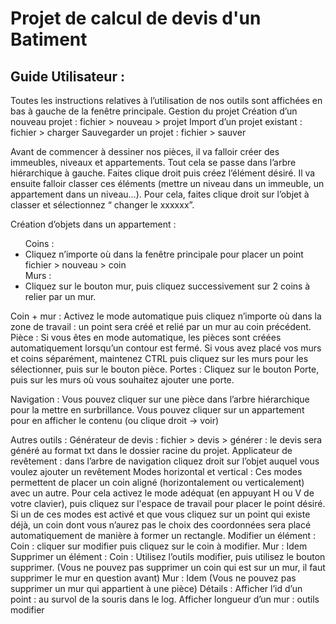 <h1>Projet de calcul de devis d'un Batiment</h1>
<h2>Guide Utilisateur : </h2>


Toutes les instructions relatives à l’utilisation de nos outils sont affichées en bas à gauche de la fenêtre principale.
Gestion du projet
Création d’un nouveau projet : fichier > nouveau > projet
Import d’un projet existant : fichier > charger 
Sauvegarder un projet : fichier > sauver

Avant de commencer à dessiner nos pièces, il va falloir créer des immeubles, niveaux et appartements. Tout cela se passe dans l’arbre hiérarchique à gauche. Faites clique droit puis créez l’élément désiré. Il va ensuite falloir classer ces éléments (mettre un niveau dans un immeuble, un appartement dans un niveau…). Pour cela, faites clique droit sur l’objet à classer et sélectionnez “ changer le xxxxxx”.

Création d’objets dans un appartement : 
<ul>Coins : 
<li>Cliquez n’importe où dans la fenêtre principale pour placer un point
fichier > nouveau > coin</li>
Murs : 
<li>Cliquez sur le bouton mur, puis cliquez successivement sur 2 coins à relier par un mur.</li>
</ul>



Coin + mur : 
Activez le mode automatique puis cliquez n’importe où dans la zone de travail : un point sera créé et relié par un mur au coin précédent.
Pièce : 
Si vous êtes en mode automatique, les pièces sont créées automatiquement lorsqu’un contour est fermé.
Si vous avez placé vos murs et coins séparément, maintenez CTRL puis cliquez sur les murs pour les sélectionner, puis sur le bouton pièce.
Portes : 
Cliquez sur le bouton Porte, puis  sur les murs où vous souhaitez ajouter une porte.

Navigation : 
Vous pouvez cliquer sur une pièce dans l’arbre hiérarchique pour la mettre en surbrillance.
Vous pouvez cliquer sur un appartement pour en afficher le contenu (ou clique droit → voir)

Autres outils : 
Générateur de devis : fichier > devis > générer : le devis sera généré au format txt dans le dossier racine du projet.
Applicateur de revêtement : dans l’arbre de navigation cliquez droit sur l’objet auquel vous voulez ajouter un revêtement 
Modes horizontal et vertical : Ces modes permettent de placer un coin aligné (horizontalement ou verticalement)  avec un autre. Pour cela activez le mode adéquat (en appuyant H ou V de votre clavier), puis cliquez sur l'espace de travail pour placer le point désiré. Si un de ces modes est activé et que vous cliquez sur un point qui  existe déjà, un coin dont vous n’aurez pas le choix des coordonnées sera placé automatiquement de manière à former un rectangle.
Modifier un élément : 
Coin : cliquer sur modifier puis cliquez sur le coin à modifier.
Mur : Idem
Supprimer un élément : 
Coin : Utilisez l’outils modifier, puis utilisez le bouton supprimer. (Vous ne pouvez pas supprimer un coin qui est sur un mur, il faut supprimer le mur en question avant)
Mur : Idem (Vous ne pouvez pas supprimer un mur qui appartient à une pièce)
Détails : 
Afficher l’id d’un point : au survol de la souris dans le log.
Afficher longueur d’un mur : outils modifier

